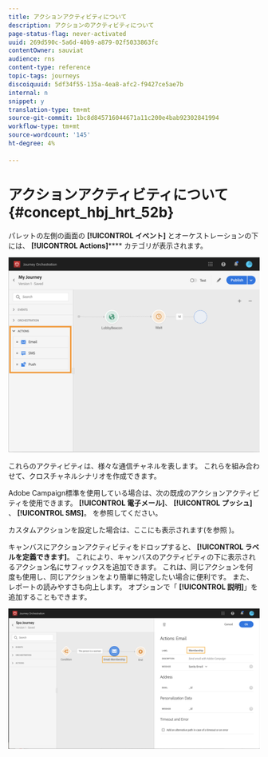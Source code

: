 ```yaml
---
title: アクションアクティビティについて
description: アクションのアクティビティについて
page-status-flag: never-activated
uuid: 269d590c-5a6d-40b9-a879-02f5033863fc
contentOwner: sauviat
audience: rns
content-type: reference
topic-tags: journeys
discoiquuid: 5df34f55-135a-4ea8-afc2-f9427ce5ae7b
internal: n
snippet: y
translation-type: tm+mt
source-git-commit: 1bc8d845716044671a11c200e4bab92302841994
workflow-type: tm+mt
source-wordcount: '145'
ht-degree: 4%

---
```



# アクションアクティビティについて {#concept_hbj_hrt_52b}

パレットの左側の画面の **[!UICONTROL イベント]** とオーケストレーションの下には、 **[!UICONTROL Actions]****** カテゴリが表示されます。

![](../assets/journey58.png)

これらのアクティビティは、様々な通信チャネルを表します。 これらを組み合わせて、クロスチャネルシナリオを作成できます。

Adobe Campaign標準を使用している場合は、次の既成のアクションアクティビティを使用できます。 **[!UICONTROL 電子メール]**、 **[!UICONTROL プッシュ]** 、 **[!UICONTROL SMS]**。 [](../building-journeys/using-adobe-campaign-actions.md)を参照してください。

カスタムアクションを設定した場合は、ここにも表示されます(を参照 [](../building-journeys/using-custom-actions.md))。

キャンバスにアクションアクティビティをドロップすると、 **[!UICONTROL ラベルを定義できます]**。 これにより、キャンバスのアクティビティの下に表示されるアクション名にサフィックスを追加できます。 これは、同じアクションを何度も使用し、同じアクションをより簡単に特定したい場合に便利です。 また、レポートの読みやすさも向上します。 オプションで「 **[!UICONTROL 説明]**」を追加することもできます。

![](../assets/journey59bis.png)
